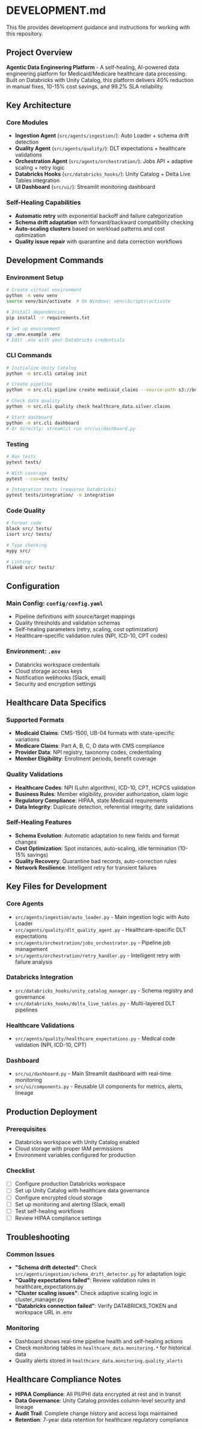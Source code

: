 # DEVELOPMENT.md

This file provides development guidance and instructions for working with this repository.

## Project Overview

**Agentic Data Engineering Platform** - A self-healing, AI-powered data engineering platform for Medicaid/Medicare healthcare data processing. Built on Databricks with Unity Catalog, this platform delivers 40% reduction in manual fixes, 10-15% cost savings, and 99.2% SLA reliability.

## Key Architecture

### Core Modules
- **Ingestion Agent** (`src/agents/ingestion/`): Auto Loader + schema drift detection
- **Quality Agent** (`src/agents/quality/`): DLT expectations + healthcare validations  
- **Orchestration Agent** (`src/agents/orchestration/`): Jobs API + adaptive scaling + retry logic
- **Databricks Hooks** (`src/databricks_hooks/`): Unity Catalog + Delta Live Tables integration
- **UI Dashboard** (`src/ui/`): Streamlit monitoring dashboard

### Self-Healing Capabilities
- **Automatic retry** with exponential backoff and failure categorization
- **Schema drift adaptation** with forward/backward compatibility checking
- **Auto-scaling clusters** based on workload patterns and cost optimization
- **Quality issue repair** with quarantine and data correction workflows

## Development Commands

### Environment Setup
```bash
# Create virtual environment
python -m venv venv
source venv/bin/activate  # On Windows: venv\Scripts\activate

# Install dependencies
pip install -r requirements.txt

# Set up environment
cp .env.example .env
# Edit .env with your Databricks credentials
```

### CLI Commands
```bash
# Initialize Unity Catalog
python -m src.cli catalog init

# Create pipeline
python -m src.cli pipeline create medicaid_claims --source-path s3://bucket/data/ --target-table healthcare_data.silver.claims

# Check data quality  
python -m src.cli quality check healthcare_data.silver.claims

# Start dashboard
python -m src.cli dashboard
# Or directly: streamlit run src/ui/dashboard.py
```

### Testing
```bash
# Run tests
pytest tests/

# With coverage
pytest --cov=src tests/

# Integration tests (requires Databricks)
pytest tests/integration/ -m integration
```

### Code Quality
```bash
# Format code
black src/ tests/
isort src/ tests/

# Type checking
mypy src/

# Linting  
flake8 src/ tests/
```

## Configuration

### Main Config: `config/config.yaml`
- Pipeline definitions with source/target mappings
- Quality thresholds and validation schemas
- Self-healing parameters (retry, scaling, cost optimization)
- Healthcare-specific validation rules (NPI, ICD-10, CPT codes)

### Environment: `.env` 
- Databricks workspace credentials
- Cloud storage access keys
- Notification webhooks (Slack, email)
- Security and encryption settings

## Healthcare Data Specifics

### Supported Formats
- **Medicaid Claims**: CMS-1500, UB-04 formats with state-specific variations
- **Medicare Claims**: Part A, B, C, D data with CMS compliance
- **Provider Data**: NPI registry, taxonomy codes, credentialing
- **Member Eligibility**: Enrollment periods, benefit coverage

### Quality Validations
- **Healthcare Codes**: NPI (Luhn algorithm), ICD-10, CPT, HCPCS validation
- **Business Rules**: Member eligibility, provider authorization, claim logic
- **Regulatory Compliance**: HIPAA, state Medicaid requirements
- **Data Integrity**: Duplicate detection, referential integrity, date validations

### Self-Healing Features
- **Schema Evolution**: Automatic adaptation to new fields and format changes
- **Cost Optimization**: Spot instances, auto-scaling, idle termination (10-15% savings)
- **Quality Recovery**: Quarantine bad records, auto-correction rules
- **Network Resilience**: Intelligent retry for transient failures

## Key Files for Development

### Core Agents
- `src/agents/ingestion/auto_loader.py` - Main ingestion logic with Auto Loader
- `src/agents/quality/dlt_quality_agent.py` - Healthcare-specific DLT expectations
- `src/agents/orchestration/jobs_orchestrator.py` - Pipeline job management
- `src/agents/orchestration/retry_handler.py` - Intelligent retry with failure analysis

### Databricks Integration  
- `src/databricks_hooks/unity_catalog_manager.py` - Schema registry and governance
- `src/databricks_hooks/delta_live_tables.py` - Multi-layered DLT pipelines

### Healthcare Validations
- `src/agents/quality/healthcare_expectations.py` - Medical code validation (NPI, ICD-10, CPT)

### Dashboard
- `src/ui/dashboard.py` - Main Streamlit dashboard with real-time monitoring
- `src/ui/components.py` - Reusable UI components for metrics, alerts, lineage

## Production Deployment

### Prerequisites
- Databricks workspace with Unity Catalog enabled
- Cloud storage with proper IAM permissions
- Environment variables configured for production

### Checklist
- [ ] Configure production Databricks workspace
- [ ] Set up Unity Catalog with healthcare data governance
- [ ] Configure encrypted cloud storage
- [ ] Set up monitoring and alerting (Slack, email)
- [ ] Test self-healing workflows
- [ ] Review HIPAA compliance settings

## Troubleshooting

### Common Issues
- **"Schema drift detected"**: Check `src/agents/ingestion/schema_drift_detector.py` for adaptation logic
- **"Quality expectations failed"**: Review validation rules in healthcare_expectations.py
- **"Cluster scaling issues"**: Check adaptive scaling logic in cluster_manager.py
- **"Databricks connection failed"**: Verify DATABRICKS_TOKEN and workspace URL in .env

### Monitoring
- Dashboard shows real-time pipeline health and self-healing actions
- Check monitoring tables in `healthcare_data.monitoring.*` for historical data
- Quality alerts stored in `healthcare_data.monitoring.quality_alerts`

## Healthcare Compliance Notes

- **HIPAA Compliance**: All PII/PHI data encrypted at rest and in transit
- **Data Governance**: Unity Catalog provides column-level security and lineage
- **Audit Trail**: Complete change history and access logs maintained
- **Retention**: 7-year data retention for healthcare regulatory compliance